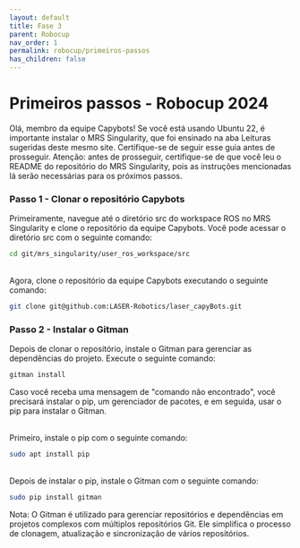 ```yaml
---
layout: default
title: Fase 3
parent: Robocup
nav_order: 1
permalink: robocup/primeiros-passos
has_children: false
---
```

# Primeiros passos - Robocup 2024
Olá, membro da equipe Capybots! Se você está usando Ubuntu 22, é importante instalar o MRS Singularity, que foi ensinado na aba Leituras sugeridas deste mesmo site. Certifique-se de seguir esse guia antes de prosseguir.
Atenção: antes de prosseguir, certifique-se de que você leu o README do repositório do MRS Singularity, pois as instruções mencionadas lá serão necessárias para os próximos passos.

### Passo 1 - Clonar o repositório Capybots
Primeiramente, navegue até o diretório src do workspace ROS no MRS Singularity e clone o repositório da equipe Capybots. Você pode acessar o diretório src com o seguinte comando:

``` sh
cd git/mrs_singularity/user_ros_workspace/src
```
<br />
Agora, clone o repositório da equipe Capybots executando o seguinte comando:

``` sh
git clone git@github.com:LASER-Robotics/laser_capyBots.git
```

### Passo 2 - Instalar o Gitman
Depois de clonar o repositório, instale o Gitman para gerenciar as dependências do projeto. 
Execute o seguinte comando:

``` sh
gitman install
```
Caso você receba uma mensagem de "comando não encontrado", você precisará instalar o pip, um gerenciador de pacotes, e em seguida, usar o pip para instalar o Gitman.

<br />
Primeiro, instale o pip com o seguinte comando:

``` sh
sudo apt install pip
```
<br />
Depois de instalar o pip, instale o Gitman com o seguinte comando:

``` sh
sudo pip install gitman
```
Nota: O Gitman é utilizado para gerenciar repositórios e dependências em projetos complexos com múltiplos repositórios Git. Ele simplifica o processo de clonagem, atualização e sincronização de vários repositórios.
